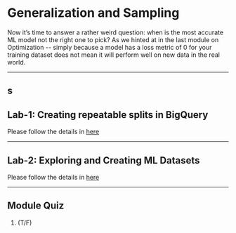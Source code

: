# Generalization and Sampling

Now it’s time to answer a rather weird question: when is the most accurate ML model not the right one to pick? As we hinted at in the last module on Optimization -- simply because a model has a loss metric of 0 for your training dataset does not mean it will perform well on new data in the real world.

---
## 
s
---
## Lab-1: Creating repeatable splits in BigQuery

Please follow the details in [here](./Lab-1.md)

---
## Lab-2: Exploring and Creating ML Datasets

Please follow the details in [here](./Lab-2.md)

---
## Module Quiz

1. (T/F) 